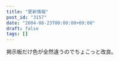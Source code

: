 ```yaml
---
title: "更新情報"
post_id: "3157"
date: "2004-08-23T00:00:00+09:00"
draft: false
tags: []
---
```



掲示板だけ色が全然違うのでちょこっと改良。
